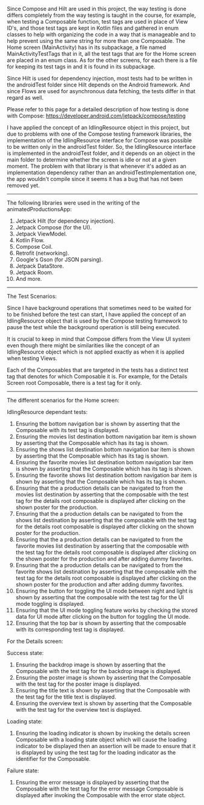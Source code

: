 Since Compose and Hilt are used in this project, the way testing is done differs completely from the way testing is taught in the course, for example, when testing a Composable function, test tags are used in place of View ID's, and those test tags are kept in Kotlin files and gathered in enum classes to help with organizing the code in a way that is manageable and to help prevent using the same string for more than one Composable. The Home screen (MainActivity) has in its subpackage, a file named MainActivityTestTags that in it, all the test tags that are for the Home screen are placed in an enum class. As for the other screens, for each there is a file for keeping its test tags in and it is found in its subpackage.

Since Hilt is used for dependency injection, most tests had to be written in the androidTest folder since Hilt depends on the Android framework. And since Flows are used for asynchronous data fetching, the tests differ in that regard as well.

Please refer to this page for a detailed description of how testing is done with Compose: https://developer.android.com/jetpack/compose/testing

I have applied the concept of an IdlingResource object in this project, but due to problems with one of the Compose testing framework libraries, the implementation of the IdlingResource interface for Compose was possible to be written only in the androidTest folder. So, the IdlingResource interface is implemented in the androidTest folder, and it depends on an object in the main folder to determine whether the screen is idle or not at a given moment. The problem with that library is that whenever it's added as an implementation dependency rather than an androidTestImplementation one, the app wouldn't compile since it seems it has a bug that has not been removed yet.

--------------------------------------------------

The following libraries were used in the writing of the animatedProductionsApp:
1. Jetpack Hilt (for dependency injection).
2. Jetpack Compose (for the UI).
3. Jetpack ViewModel.
4. Kotlin Flow.
5. Compose Coil.
6. Retrofit (networking).
7. Google's Gson (for JSON parsing).
8. Jetpack DataStore.
9. Jetpack Room.
10. And more.

--------------------------------------------------

The Test Scenarios:

Since I have background operations that sometimes need to be waited for to be finished before the test can start, I have applied the concept of an IdlingResource object that is used by the Compose testing framework to pause the test while the background operation is still being executed.

It is crucial to keep in mind that Compose differs from the View UI system even though there might be similarities like the concept of an IdlingResource object which is not applied exactly as when it is applied when testing Views.

Each of the Composables that are targeted in the tests has a distinct test tag that denotes for which Composable it is. For example, for the Details Screen root Composable, there is a test tag for it only.

--------------------------------------------------

The different scenarios for the Home screen:

IdlingResource dependant tests:
1. Ensuring the bottom navigation bar is shown by asserting that the Composable with its test tag is displayed.
2. Ensuring the movies list destination bottom navigation bar item is shown by asserting that the Composable which has its tag is shown.
3. Ensuring the shows list destination bottom navigation bar item is shown by asserting that the Composable which has its tag is shown.
4. Ensuring the favorite movies list destination bottom navigation bar item is shown by asserting that the Composable which has its tag is shown.
5. Ensuring the favorite shows list destination bottom navigation bar item is shown by asserting that the Composable which has its tag is shown.
6. Ensuring that the a production details can be navigated to from the movies list destination by asserting that the composable with the test tag for the details root composable is displayed after clicking on the shown poster for the production.
7. Ensuring that the a production details can be navigated to from the shows list destination by asserting that the composable with the test tag for the details root composable is displayed after clicking on the shown poster for the production.
8. Ensuring that the a production details can be navigated to from the favorite movies list destination by asserting that the composable with the test tag for the details root composable is displayed after clicking on the shown poster for the production and after adding dummy favorites.
9. Ensuring that the a production details can be navigated to from the favorite shows list destination by asserting that the composable with the test tag for the details root composable is displayed after clicking on the shown poster for the production and after adding dummy favorites.
10. Ensuring the button for toggling the UI mode between night and light is shown by asserting that the composable with the test tag for the UI mode toggling is displayed.
11. Ensuring that the UI mode toggling feature works by checking the stored data for UI mode after clicking on the button for toggling the UI mode.
12. Ensuring that the top bar is shown by asserting that the composable with its corresponding test tag is displayed.


For the Details screen:

Success state:
1. Ensuring the backdrop image is shown by asserting that the Composable with the test tag for the backdrop image is displayed.
2. Ensuring the poster image is shown by asserting that the Composable with the test tag for the poster image is displayed.
3. Ensuring the title text is shown by asserting that the Composable with the test tag for the title text is displayed.
4. Ensuring the overview text is shown by asserting that the Composable with the test tag for the overview text is displayed.

Loading state:
1. Ensuring the loading indicator is shown by invoking the details screen Composable with a loading state object which will cause the loading indicator to be displayed then an assertion will be made to ensure that it is displayed by using the test tag for the loading indicator as the identifier for the Composable.

Failure state:
1. Ensuring the error message is displayed by asserting that the Composable with the test tag for the error message Composable is displayed after invoking the Composable with the error state object.